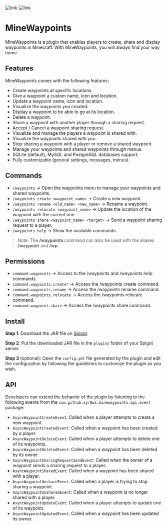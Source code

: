 ![link](https://img.shields.io/badge/API-Spigot-blue) ![link](https://img.shields.io/badge/Version-1.17+-yellow)

# MineWaypoints

MineWaypoints is a plugin that enables players to create, share and display waypoints in Minecraft. With MineWaypoints, you will
always find your way home.

## Features

MineWaypoints comes with the following features:
- Create waypoints at specific locations.
- Give a waypoint a custom name, icon and location.
- Update a waypoint name, icon and location.
- Visualize the waypoints you created.
- Display a waypoint to be able to go at its location.
- Delete a waypoint.
- Share a waypoint with another player through a sharing request.
- Accept / Cancel a waypoint sharing request.
- Visualize and manage the players a waypoint is shared with.
- Visualize the waypoints shared with you.
- Stop sharing a waypoint with a player or remove a shared waypoint.
- Manage your waypoints and shared waypoints through menus.
- SQLite (default), MySQL and PostgreSQL databases support.
- Fully customizable (general settings, messages, menus).

## Commands

- `/waypoints` → Open the waypoints menu to manage your waypoints and shared waypoints.
- `/waypoints create <waypoint_name>` → Create a new waypoint.
- `/waypoints rename <old_name> <new_name>` → Rename a waypoint.
- `/waypoints relocate <waypoint_name>` → Update the location of the waypoint with the current one.
- `/waypoints share <waypoint_name> <target>` → Send a waypoint sharing request to a player.
- `/waypoints help` → Show the available commands.

> Note: The **/waypoints** command can also be used with the aliases **/waypoint** and **/wp**.

## Permissions

- `command.waypoints` → Access to the /waypoints and /waypoints help commands.
- `command.waypoints.create*` → Access the /waypoints create command.
- `command.waypoints.rename` → Access the /waypoints rename command.
- `command.waypoints.relocate` → Access the /waypoints relocate command.
- `command.waypoint.share` → Access the /waypoints share command.

## Install

**Step 1**: Download the JAR file on [Spigot](https://www.spigotmc.org/resources/minewaypoints-always-find-your-way-home.123628/).

**Step 2**: Put the downloaded JAR file in the `plugins` folder of your Spigot server.

**Step 3** (optional): Open the `config.yml` file generated by the plugin and edit the configuration by following
the guidelines to customize the plugin as you wish.

## API

Developers can extend the behavior of the plugin by listening to the following events from the `com.github.syr0ws.minewaypoints.api.event` package:
- `AsyncWaypointCreateEvent`: Called when a player attempts to create a new waypoint.
- `AsyncWaypointCreatedEvent`: Called when a waypoint has been created by a player.
- `AsyncWaypointDeleteEvent`: Called when a player attempts to delete one of its waypoints.
- `AsyncWaypointDeletedEvent`: Called when a waypoint has been deleted by its owner.
- `AsyncWaypointSharingRequestSendEvent`: Called when the owner of a waypoint sends a sharing request to a player.
- `AsyncWaypointSharedEvent`: Called when a waypoint has been shared with a player.
- `AsyncWaypointUnshareEvent`: Called when a player is trying to stop sharing a waypoint.
- `AsyncWaypointUnsharedEvent`: Called when a waypoint is no longer shared with a player.
- `AsyncWaypointUpdateEvent`: Called when a player attempts to update one of its waypoint.
- `AsyncWaypointUpdatedEvent`: Called when a waypoint has been updated its owner.